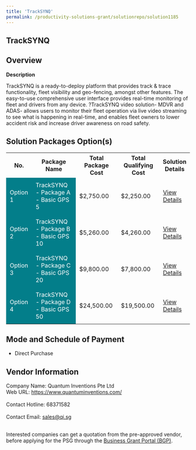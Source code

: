 ```yaml
---
title: 'TrackSYNQ'
permalink: /productivity-solutions-grant/solutionrepo/solution1185
---
```


## TrackSYNQ

## Overview

**Description**

TrackSYNQ is a ready-to-deploy platform that provides track & trace functionality, fleet visibility and geo-fencing, amongst other features. The easy-to-use comprehensive user interface provides real-time monitoring of fleet and drivers from any device. ?TrackSYNQ video solution- MDVR and ADAS- allows users to monitor their fleet operation via live video streaming to see what is happening in real-time, and enables fleet owners to lower accident risk and increase driver awareness on road safety.

## Solution Packages Option(s)

<table>
<tr>
<th><b>No.</b></th>
<th><b>Package Name</b></th>
<th><b>Total Package Cost</b></th>
<th><b>Total Qualifying Cost</b></th>
<th><b>Solution Details</b></th>
</tr>
<tr>
<td style='padding: 10px; background-color: #037E8A; color: #FFFFFF;'>Option 1</td>
<td style='padding: 10px; background-color: #037E8A; color: #FFFFFF;'>TrackSYNQ - Package A - Basic GPS 5</td>
<td style='padding: 10px;'>$2,750.00</td>
<td style='padding: 10px;'>$2,250.00</td>
<td style='padding: 10px;'><a href='/images/psg/Quantum_Desensitised_Annex_3_Part_1.pdf' target='_blank'>View Details</a></td>
</tr>
<tr>
<td style='padding: 10px; background-color: #037E8A; color: #FFFFFF;'>Option 2</td>
<td style='padding: 10px; background-color: #037E8A; color: #FFFFFF;'>TrackSYNQ - Package B - Basic GPS 10</td>
<td style='padding: 10px;'>$5,260.00</td>
<td style='padding: 10px;'>$4,260.00</td>
<td style='padding: 10px;'><a href='/images/psg/Quantum_Desensitised_Annex_3_Part_2.pdf' target='_blank'>View Details</a></td>
</tr>
<tr>
<td style='padding: 10px; background-color: #037E8A; color: #FFFFFF;'>Option 3</td>
<td style='padding: 10px; background-color: #037E8A; color: #FFFFFF;'>TrackSYNQ - Package C - Basic GPS 20</td>
<td style='padding: 10px;'>$9,800.00</td>
<td style='padding: 10px;'>$7,800.00</td>
<td style='padding: 10px;'><a href='/images/psg/Quantum_Desensitised_Annex_3_Part_3.pdf' target='_blank'>View Details</a></td>
</tr>
<tr>
<td style='padding: 10px; background-color: #037E8A; color: #FFFFFF;'>Option 4</td>
<td style='padding: 10px; background-color: #037E8A; color: #FFFFFF;'>TrackSYNQ - Package D - Basic GPS 50</td>
<td style='padding: 10px;'>$24,500.00</td>
<td style='padding: 10px;'>$19,500.00</td>
<td style='padding: 10px;'><a href='/images/psg/Quantum_Desensitised_Annex_3_Part_4.pdf' target='_blank'>View Details</a></td>
</tr>
</table>

## Mode and Schedule of Payment

 - Direct Purchase

## Vendor Information

 Company Name: Quantum Inventions Pte Ltd<br>Web URL: https://www.quantuminventions.com/ <br><br>Contact Hotline: 68371582 <br><br>Contact Email: sales@qi.sg <br><br>

Interested companies can get a quotation from the pre-approved vendor, before applying for the PSG through the <a href='https://www.businessgrants.gov.sg/' target='_blank' rel='noopener'>Business Grant Portal (BGP)</a>.

<script src="/jquery/resize-tables.js"></script>
